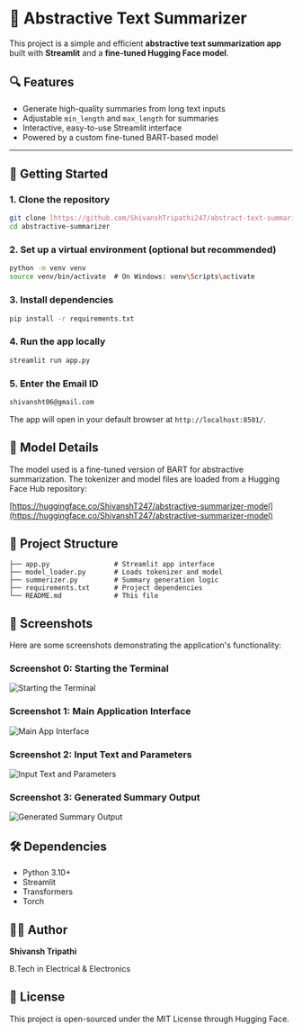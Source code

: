 # 📝 Abstractive Text Summarizer

This project is a simple and efficient **abstractive text summarization app** built with **Streamlit** and a **fine-tuned Hugging Face model**.

## 🔍 Features

* Generate high-quality summaries from long text inputs
* Adjustable `min_length` and `max_length` for summaries
* Interactive, easy-to-use Streamlit interface
* Powered by a custom fine-tuned BART-based model

---

## 🚀 Getting Started

### 1. Clone the repository

```bash
git clone [https://github.com/ShivanshTripathi247/abstract-text-summarizer](https://github.com/ShivanshTripathi247/abstract-text-summarizer)
cd abstractive-summarizer
```

### 2. Set up a virtual environment (optional but recommended)

```bash
python -m venv venv
source venv/bin/activate  # On Windows: venv\Scripts\activate
```

### 3. Install dependencies

```bash
pip install -r requirements.txt
```

### 4. Run the app locally

```bash
streamlit run app.py
```

### 5. Enter the Email ID

```bash
shivansht06@gmail.com
```

The app will open in your default browser at `http://localhost:8501/`.

## 🧠 Model Details

The model used is a fine-tuned version of BART for abstractive summarization.
The tokenizer and model files are loaded from a Hugging Face Hub repository:

[https://huggingface.co/ShivanshT247/abstractive-summarizer-model](https://huggingface.co/ShivanshT247/abstractive-summarizer-model)

## 📁 Project Structure

```
├── app.py                # Streamlit app interface
├── model_loader.py       # Loads tokenizer and model
├── summerizer.py         # Summary generation logic
├── requirements.txt      # Project dependencies
└── README.md             # This file
```

## 📸 Screenshots

Here are some screenshots demonstrating the application's functionality:

### Screenshot 0: Starting the Terminal
![Starting the Terminal]([https://placehold.co/800x450/cccccc/333333?text=Screenshot+1%0AMain+Interface](https://ik.imagekit.io/itovlu1pu/4.png?updatedAt=1751800259430))

### Screenshot 1: Main Application Interface
![Main App Interface]([https://placehold.co/800x450/cccccc/333333?text=Screenshot+1%0AMain+Interface](https://ik.imagekit.io/itovlu1pu/2.png?updatedAt=1751800259493))

### Screenshot 2: Input Text and Parameters
![Input Text and Parameters]([https://placehold.co/800x450/cccccc/333333?text=Screenshot+2%0AInput+Text+and+Parameters](https://ik.imagekit.io/itovlu1pu/5.png?updatedAt=1751800259487))

### Screenshot 3: Generated Summary Output
![Generated Summary Output]([https://placehold.co/800x450/cccccc/333333?text=Screenshot+3%0AGenerated+Summary](https://ik.imagekit.io/itovlu1pu/3.png?updatedAt=1751800259477))


## 🛠️ Dependencies

* Python 3.10+
* Streamlit
* Transformers
* Torch

## 🙋‍♂️ Author

**Shivansh Tripathi**

B.Tech in Electrical & Electronics


## 📄 License

This project is open-sourced under the MIT License through Hugging Face.

